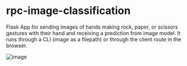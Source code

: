 # rpc-image-classification
Flask App for sending images of hands making rock, paper, or scissors gestures with their hand and receiving a prediction from image model.
It runs through a CLI (image as a filepath) or through the client route in the browser.

![image](https://user-images.githubusercontent.com/98848327/170149164-3c357216-05c0-400d-84db-2e6558ce39d4.png)
